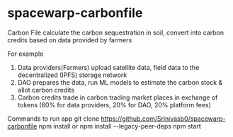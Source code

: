 # spacewarp-carbonfile

Carbon File calculate the carbon sequestration in soil, convert into carbon credits based on data provided by farmers

For example

1. Data providers(Farmers) upload satellite data, field data to the decentralized (IPFS) storage network
2. DAO prepares the data, run ML models to estimate the carbon stock & allot carbon credits
3. Carbon credits trade in carbon trading market places in exchange of tokens (60% for data providers, 20% for DAO, 20% platform fees)


Commands to run app
git clone https://github.com/Srinivasb0/spacewarp-carbonfile
npm install or npm install --legacy-peer-deps
npm start
